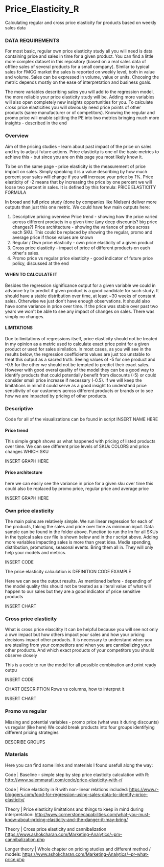 # Price_Elasticity_R
Calculating regular and cross price elasticity for products based on weekly sales data

### DATA REQUIREMENTS
For most basic, regular own price elasticity study all you will need is data containing price and sales in time for a given product.
You can find a little more complex dataset in this repository (based on a real sales data of offline sales of several products for a small company). Similar to typical sales for FMCG market the sales is reported on weekly level, both in value and volume.
Sales can be expressed in volume, value or units. Choosing the metric depends mostly on the ease of interpretation and business goals.  
  
The more variables describing sales you will add to the regression model, the more reliable your price elasticity study will be. Adding more variables will also open completely new insights opportunities for you.
To calculate cross price elasticities you will obviously need price points of other products (same manufacturer or of competitors).
Knowing the regular and promo price will enable splitting the PE into two metrics bringing much more insights - described in the end

### Overview
Aim of the pricing studies - learn about past impact of the price on sales and try to adjust future actions.
Price elasticity is one of the basic metrics to achieve this - but since you are on this page you most likely know it.

To be on the same page - price elasticity is the measurement of price impact on sales. Simply speaking it is a value describing by how much percent your sales will change if you will increase your price by 1%. Price elasticity of -2 means that by increasing the price by one percent we will loose two percent in sales.
It is defined by this formula:
PRICE ELASTICITY FORMULA

In broad and full price study (done by companies like Nielsen) deliver more outputs than just this one metric.
We could have few main outputs here:
1) Descriptive pricing overview
Price trend - showing how the price varied across different products in a given time (any deep discounts? big price changes?)
Price architecture - showing the variance of price across each SKU. This could be replaced by showing the regular, promo and average price if those values are known
2) Regular / Own price elasticity - own price elasticity of a given product
3) Cross price elasticity - impact of price of different products on each other's sales.
4) Promo price vs regular price elasticity - good indicator of future price policy, discussed at the end


#### WHEN TO CALCULATE IT
Besides the regression significance output for a given variable we could in advance try to predict if given product is a good candidate for such study.
It should have a stable distribution over time, at least ~30 weeks of constant sales. Otherwise we just don't have enough observations.
It should also have some variance in price over time. If the price was stable over past two years we won't be able to see any impact of changes on sales. There was simply no changes.

#### LIMITATIONS
Due to limitations of regressions itself, price elasticity should not be treated in my opinion as a metric used to calculate exact price point for a given product or used for sales similation. In most cases, as you will see in the results below, the regression coefficients values are just too unstable to treat this output as a sacred truth.
Seeing values of -5 for one product and -0.5 for the other we should not be tempted to predict their exact sales.
However with good overal quality of the model they can be a good way to identify products that could potentially benefit from discounts (-5) or could consider small price increase if necessary (-0.5).
If we will keep the limitations in mind it could serve as a good insight to understand price sensitivity of our customers across different products or brands or to see how we are impacted by pricing of other products.



### Descriptive
Code for all of the visualizations can be found in script INSERT NAME HERE
#### Price trend
This simple graph shows us what happened with pricing of listed products over time. We can see different price levels of SKUs
COLORS
and price changes WHICH SKU

INSERT GRAPH HERE

#### Price architecture
here we can easily see the variance in price for a given sku over time
this could also be replaced by promo price, regular price and average price

INSERT GRAPH HERE

### Own price elasticity
The main poins are relatively simple. We run linear regression for each of the products, taking the sales and price over time as minimum input. Data sample can be found in the folder above. Function to run the lm for all SKUs in the typical sales csv file is shown below and in the r script above.
Adding more variables impacting sales is more than great idea. Media spending, distribution, promotions, seasonal events. Bring them all in. They will only help your models and metrics. 

INSERT CODE

The price elasticity calculation is DEFINITION
CODE EXAMPLE

Here we can see the output results. As mentioned before - depending of the model quality this should not be treated as a literal value of what will happen to our sales but they are a good indicator of price sensitive products

INSERT CHART

### Cross price elasticity
What is cross price elascitity
It can be helpful because you will see not only a own impact but how others impact your sales and how your pricing decisions impact other products. It is necessary to understand when you are stealing from your competitors and when you are cannibalizing your other products. And which exact products of your competitors you should observe closely

This is a code to run the model for all possible combination and print ready outpu

INSERT CODE

CHART DESCRIPTION 
Rows vs columns, how to interpret it

INSERT CHART


### Promo vs regular 
Missing and potential variables - promo price (what was it during discounts) vs regular (like here)
We could break products into four groups identifying different pricing strategies

DESCRIBE GROUPS

### Materials
Here you can find some links and materials I found usefull along the way:

Code | Baseline - simple step by step price elasticity calculation with R:
http://www.salemmarafi.com/code/price-elasticity-with-r/

Code | Price elasticity in R with non-linear relations included:
https://www.r-bloggers.com/food-for-regression-using-sales-data-to-identify-price-elasticity/

Theory | Price elasticity limitations and things to keep in mind during interpretation:
http://www.cornerstonecapabilities.com/what-you-must-know-about-pricing-elasticity-and-the-danger-it-may-bring/

Theory | Cross price elasticity and cannibalization
https://www.ashokcharan.com/Marketing-Analytics/~pm-cannibalization.php

Longer theory | Whole chapter on pricing studies and different method / models:
https://www.ashokcharan.com/Marketing-Analytics/~pr-what-price.php
